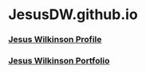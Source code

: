 # JesusDW.github.io

### [Jesus Wilkinson Profile](https://github.com/JesusDW)
### [Jesus Wilkinson Portfolio](https://jesusdw.github.io/)
